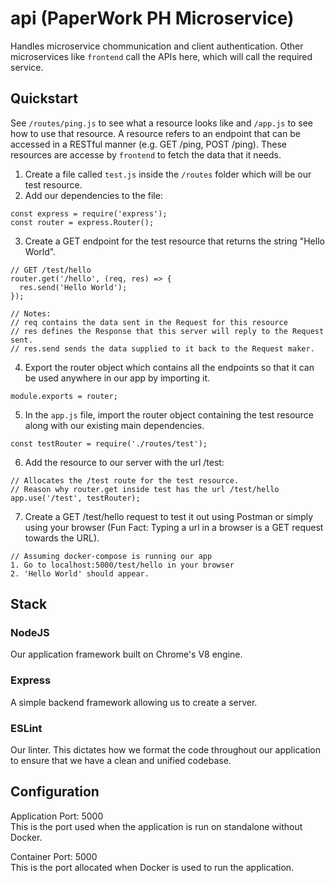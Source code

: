 # api (PaperWork PH Microservice) 
Handles microservice chommunication and client authentication. Other microservices like `frontend` call the APIs here, which will call the required service.

## Quickstart
See `/routes/ping.js` to see what a resource looks like and `/app.js` to see how to use that resource. A resource refers to an endpoint that can be accessed in a RESTful manner (e.g. GET /ping, POST /ping). These resources are accesse by `frontend` to fetch the data that it needs.

1. Create a file called `test.js` inside the `/routes` folder which will be our test resource.
2. Add our dependencies to the file:
```
const express = require('express');
const router = express.Router();
```
3. Create a GET endpoint for the test resource that returns the string "Hello World".
```
// GET /test/hello
router.get('/hello', (req, res) => {
  res.send('Hello World');
});

// Notes:
// req contains the data sent in the Request for this resource
// res defines the Response that this server will reply to the Request sent.
// res.send sends the data supplied to it back to the Request maker.
```
4. Export the router object which contains all the endpoints so that it can be used anywhere in our app by importing it.
```
module.exports = router;
```
5. In the `app.js` file, import the router object containing the test resource along with our existing main dependencies.
```
const testRouter = require('./routes/test');
```
6. Add the resource to our server with the url /test:
```
// Allocates the /test route for the test resource.
// Reason why router.get inside test has the url /test/hello
app.use('/test', testRouter);
```
7. Create a GET /test/hello request to test it out using Postman or simply using your browser (Fun Fact: Typing a url in a browser is a GET request towards the URL).
```
// Assuming docker-compose is running our app
1. Go to localhost:5000/test/hello in your browser
2. 'Hello World' should appear.
```

## Stack
### NodeJS
Our application framework built on Chrome's V8 engine.

### Express
A simple backend framework allowing us to create a server.

### ESLint
Our linter. This dictates how we format the code throughout our application to ensure that we have a clean and unified codebase.

## Configuration
Application Port: 5000  
This is the port used when the application is run on standalone without Docker.

Container Port: 5000  
This is the port allocated when Docker is used to run the application.
